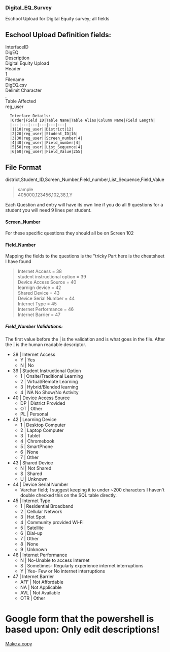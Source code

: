 ### Digital_EQ_Survey
Eschool Upload for Digital Equity survey; all fields

## Eschool Upload Definition fields:
  InterfaceID  
    DigEQ  
  Description  
    Digital Equity Upload  
   Header  
      1  
    Filename  
      DigEQ.csv        
    Delimit Character  
      ,  
    Table Affected  
      reg_user  
      
      Interface Details:
      |Order|Field ID|Table Name|Table Alias|Column Name|Field Length|
      |---|---|---|---|---|---|
      |1|10|reg_user||District|12|
      |2|20|reg_user||Student_ID|16|
      |3|30|reg_user||Screen_number|4|
      |4|40|reg_user||Field_number|4|
      |5|50|reg_user||List_Sequence|4|
      |6|60|reg_user||Field_Value|255|
## File Format
district,Student_ID,Screen_Number,Field_number,List_Sequence,Field_Value
>sample  
>405000,123456,102,38,1,Y
  
Each Question and entry will have its own line if you do all 9 questions for a student you will need 9 lines per student.  
#### Screen_Number
For these specific questions they should all be on Screen 102

#### Field_Number
Mapping the fields to the questions is the "tricky Part here is the cheatsheet I have found  

>Internet Access = 38  
>student instructional option = 39  
>Device Access Source = 40  
>learnign device = 42  
>Shared Device = 43  
>Device Serial Number = 44  
>Internet Type = 45  
>Internet Performance = 46  
>Internet Barrier = 47  

##### Field_Number Validations:
The first value before the | is the validation and is what goes in the file. After the | is the human readable descriptor.  
- 38 | Internet Access  
   - Y | Yes  
   - N | No  
- 39 | Student Instructional Option  
  - 1 | Onsite/Traditional Learning  
  - 2 | Virtual/Remote Learning  
  - 3 | Hybrid/Blended learning  
   - 4 | NA No Show/No Activity  
- 40 | Device Access Source  
    - DP | District Provided  
    - OT | Other  
    - PL | Personal  
- 42 | Learning Device  
    - 1 | Desktop Computer  
    - 2 | Laptop Computer  
    - 3 | Tablet  
    - 4 | Chromebook  
    - 5 | SmartPhone  
    - 6 | None  
    - 7 | Other  
- 43 | Shared Device  
    - N | Not Shared  
    - S | Shared  
    - U | Unknown  
- 44 | Device Serial Number  
    - Varchar field; I suggest keeping it to under ~200 characters I haven't double checked this on the SQL table directly.  
- 45 | Internet Type  
    - 1 | Residential Broadband  
    - 2 | Cellular Network  
    - 3 | Hot Spot  
    - 4 | Community provided Wi-Fi  
    - 5 | Satellite  
    - 6 | Dial-up  
    - 7 | Other  
    - 8 | None  
    - 9 | Unknown  
- 46 | Internet Performance  
    - N | No-Unable to access Internet  
    - S | Sometimes- Regularly experience internet interruptions  
    - Y | Yes- Few or No internet interruptions  
- 47 | Internet Barrier  
    - AFF | Not Affordable  
    - NA | Not Applicable  
    - AVL | Not Available  
    - OTR | Other  
  
# Google form that the powershell is based upon: Only edit descriptions!  
  [Make a copy](https://docs.google.com/forms/d/1_4XnfabA0t1AFEkRAJJoB_CILA_CQoeO8ljQulunBMc/copy)
